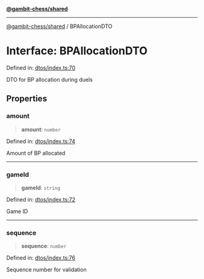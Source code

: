 [**@gambit-chess/shared**](../README.md)

***

[@gambit-chess/shared](../globals.md) / BPAllocationDTO

# Interface: BPAllocationDTO

Defined in: [dtos/index.ts:70](https://github.com/cango91/gambit-chess/blob/b8ea13e4976c99c29d095eae7bc504b86f9add51/shared/src/dtos/index.ts#L70)

DTO for BP allocation during duels

## Properties

### amount

> **amount**: `number`

Defined in: [dtos/index.ts:74](https://github.com/cango91/gambit-chess/blob/b8ea13e4976c99c29d095eae7bc504b86f9add51/shared/src/dtos/index.ts#L74)

Amount of BP allocated

***

### gameId

> **gameId**: `string`

Defined in: [dtos/index.ts:72](https://github.com/cango91/gambit-chess/blob/b8ea13e4976c99c29d095eae7bc504b86f9add51/shared/src/dtos/index.ts#L72)

Game ID

***

### sequence

> **sequence**: `number`

Defined in: [dtos/index.ts:76](https://github.com/cango91/gambit-chess/blob/b8ea13e4976c99c29d095eae7bc504b86f9add51/shared/src/dtos/index.ts#L76)

Sequence number for validation
